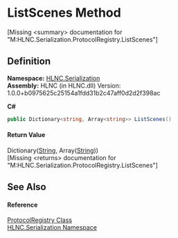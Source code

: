 # ListScenes Method


\[Missing &lt;summary&gt; documentation for "M:HLNC.Serialization.ProtocolRegistry.ListScenes"\]



## Definition
**Namespace:** <a href="N_HLNC_Serialization">HLNC.Serialization</a>  
**Assembly:** HLNC (in HLNC.dll) Version: 1.0.0+b0975625c25154a1fdd31b2c47aff0d2d2f398ac

**C#**
``` C#
public Dictionary<string, Array<string>> ListScenes()
```



#### Return Value
Dictionary(<a href="https://learn.microsoft.com/dotnet/api/system.string" target="_blank" rel="noopener noreferrer">String</a>, Array(<a href="https://learn.microsoft.com/dotnet/api/system.string" target="_blank" rel="noopener noreferrer">String</a>))  
\[Missing &lt;returns&gt; documentation for "M:HLNC.Serialization.ProtocolRegistry.ListScenes"\]

## See Also


#### Reference
<a href="T_HLNC_Serialization_ProtocolRegistry">ProtocolRegistry Class</a>  
<a href="N_HLNC_Serialization">HLNC.Serialization Namespace</a>  
